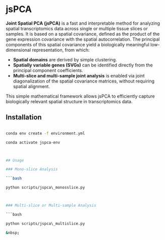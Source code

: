 # jsPCA



**Joint Spatial PCA (jsPCA)** is a fast and interpretable method for analyzing spatial transcriptomics data across single or multiple tissue slices or samples. It is based on a spatial covariance, defined as the product of the gene expression covariance with the spatial autocorrelation. The principal components of this spatial covariance yield a biologically meaningful low-dimensional representation, from which:



* **Spatial domains** are derived by simple clustering.
* **Spatially variable genes (SVGs)** can be identified directly from the principal component coefficients.
* **Multi-slice and multi-sample joint analysis** is enabled via joint diagonalization of the spatial covariance matrices, without requiring spatial alignment.



This simple mathematical framework allows jsPCA to efficiently capture biologically relevant spatial structure in transcriptomics data.



## Installation



```bash

conda env create -f environment.yml

conda activate jspca-env



## Usage

### Mono-slice Analysis

```bash

python scripts/jspca\_monosslice.py



### Multi-slice or Multi-sample Analysis

```bash

python scripts/jspca\_multislice.py

&nbsp;



